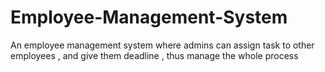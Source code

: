# Employee-Management-System
An employee management system where admins can assign task to other employees , and give them deadline , thus manage the whole process
